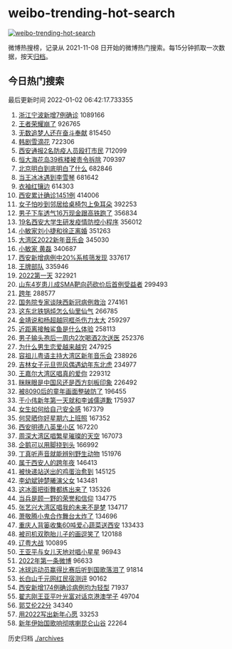 # weibo-trending-hot-search

[![weibo-trending-hot-search](https://github.com/ameizi/weibo-trending-hot-search/actions/workflows/ci.yml/badge.svg)](https://github.com/ameizi/weibo-trending-hot-search/actions/workflows/ci.yml)

微博热搜榜，记录从 2021-11-08 日开始的微博热门搜索。每15分钟抓取一次数据，按天[归档](./archives)。

## 今日热门搜索

<!-- BEGIN --> 
最后更新时间 2022-01-02 06:42:17.733355 
1. [浙江宁波新增7例确诊](https://s.weibo.com/weibo?q=%23%E6%B5%99%E6%B1%9F%E5%AE%81%E6%B3%A2%E6%96%B0%E5%A2%9E7%E4%BE%8B%E7%A1%AE%E8%AF%8A%23&Refer=top) 1089166
1. [王者荣耀崩了](https://s.weibo.com/weibo?q=%23%E7%8E%8B%E8%80%85%E8%8D%A3%E8%80%80%E5%B4%A9%E4%BA%86%23&Refer=top) 926765
1. [无数追梦人还在奋斗奉献](https://s.weibo.com/weibo?q=%23%E6%97%A0%E6%95%B0%E8%BF%BD%E6%A2%A6%E4%BA%BA%E8%BF%98%E5%9C%A8%E5%A5%8B%E6%96%97%E5%A5%89%E7%8C%AE%23&Refer=top) 815450
1. [韩剧雪滴花](https://s.weibo.com/weibo?q=%E9%9F%A9%E5%89%A7%E9%9B%AA%E6%BB%B4%E8%8A%B1&Refer=top) 722306
1. [西安通报2名防疫人员殴打市民](https://s.weibo.com/weibo?q=%23%E8%A5%BF%E5%AE%89%E9%80%9A%E6%8A%A52%E5%90%8D%E9%98%B2%E7%96%AB%E4%BA%BA%E5%91%98%E6%AE%B4%E6%89%93%E5%B8%82%E6%B0%91%23&Refer=top) 712099
1. [恒大海花岛39栋楼被责令拆除](https://s.weibo.com/weibo?q=%E6%81%92%E5%A4%A7%E6%B5%B7%E8%8A%B1%E5%B2%9B39%E6%A0%8B%E6%A5%BC%E8%A2%AB%E8%B4%A3%E4%BB%A4%E6%8B%86%E9%99%A4&Refer=top) 709397
1. [北京明白到底明白了什么](https://s.weibo.com/weibo?q=%23%E5%8C%97%E4%BA%AC%E6%98%8E%E7%99%BD%E5%88%B0%E5%BA%95%E6%98%8E%E7%99%BD%E4%BA%86%E4%BB%80%E4%B9%88%23&Refer=top) 682846
1. [当王冰冰遇到李雪琴](https://s.weibo.com/weibo?q=%23%E5%BD%93%E7%8E%8B%E5%86%B0%E5%86%B0%E9%81%87%E5%88%B0%E6%9D%8E%E9%9B%AA%E7%90%B4%23&Refer=top) 681642
1. [衣袖红镶边](https://s.weibo.com/weibo?q=%E8%A1%A3%E8%A2%96%E7%BA%A2%E9%95%B6%E8%BE%B9&Refer=top) 614303
1. [西安累计确诊1451例](https://s.weibo.com/weibo?q=%23%E8%A5%BF%E5%AE%89%E7%B4%AF%E8%AE%A1%E7%A1%AE%E8%AF%8A1451%E4%BE%8B%23&Refer=top) 414006
1. [女子怕吵到邻居给桌椅包上兔耳朵](https://s.weibo.com/weibo?q=%23%E5%A5%B3%E5%AD%90%E6%80%95%E5%90%B5%E5%88%B0%E9%82%BB%E5%B1%85%E7%BB%99%E6%A1%8C%E6%A4%85%E5%8C%85%E4%B8%8A%E5%85%94%E8%80%B3%E6%9C%B5%23&Refer=top) 392253
1. [男子下车透气16万现金跟高铁跑了](https://s.weibo.com/weibo?q=%23%E7%94%B7%E5%AD%90%E4%B8%8B%E8%BD%A6%E9%80%8F%E6%B0%9416%E4%B8%87%E7%8E%B0%E9%87%91%E8%B7%9F%E9%AB%98%E9%93%81%E8%B7%91%E4%BA%86%23&Refer=top) 356834
1. [19名西安大学生研发疫情防控小程序](https://s.weibo.com/weibo?q=%2319%E5%90%8D%E8%A5%BF%E5%AE%89%E5%A4%A7%E5%AD%A6%E7%94%9F%E7%A0%94%E5%8F%91%E7%96%AB%E6%83%85%E9%98%B2%E6%8E%A7%E5%B0%8F%E7%A8%8B%E5%BA%8F%23&Refer=top) 356012
1. [小敏家刘小捷和徐正离婚](https://s.weibo.com/weibo?q=%23%E5%B0%8F%E6%95%8F%E5%AE%B6%E5%88%98%E5%B0%8F%E6%8D%B7%E5%92%8C%E5%BE%90%E6%AD%A3%E7%A6%BB%E5%A9%9A%23&Refer=top) 351263
1. [大湾区2022新年音乐会](https://s.weibo.com/weibo?q=%E5%A4%A7%E6%B9%BE%E5%8C%BA2022%E6%96%B0%E5%B9%B4%E9%9F%B3%E4%B9%90%E4%BC%9A&Refer=top) 345030
1. [小敏家 黄磊](https://s.weibo.com/weibo?q=%E5%B0%8F%E6%95%8F%E5%AE%B6%20%E9%BB%84%E7%A3%8A&Refer=top) 340687
1. [西安新增病例中20%系核筛发现](https://s.weibo.com/weibo?q=%23%E8%A5%BF%E5%AE%89%E6%96%B0%E5%A2%9E%E7%97%85%E4%BE%8B%E4%B8%AD20%25%E7%B3%BB%E6%A0%B8%E7%AD%9B%E5%8F%91%E7%8E%B0%23&Refer=top) 337617
1. [王牌部队](https://s.weibo.com/weibo?q=%E7%8E%8B%E7%89%8C%E9%83%A8%E9%98%9F&Refer=top) 335946
1. [2022第一天](https://s.weibo.com/weibo?q=%232022%E7%AC%AC%E4%B8%80%E5%A4%A9%23&Refer=top) 322921
1. [山东4岁患儿成SMA靶向药砍价后首例受益者](https://s.weibo.com/weibo?q=%23%E5%B1%B1%E4%B8%9C4%E5%B2%81%E6%82%A3%E5%84%BF%E6%88%90SMA%E9%9D%B6%E5%90%91%E8%8D%AF%E7%A0%8D%E4%BB%B7%E5%90%8E%E9%A6%96%E4%BE%8B%E5%8F%97%E7%9B%8A%E8%80%85%23&Refer=top) 299493
1. [跨年](https://s.weibo.com/weibo?q=%E8%B7%A8%E5%B9%B4&Refer=top) 288577
1. [国务院专家谈陕西新冠病例救治](https://s.weibo.com/weibo?q=%23%E5%9B%BD%E5%8A%A1%E9%99%A2%E4%B8%93%E5%AE%B6%E8%B0%88%E9%99%95%E8%A5%BF%E6%96%B0%E5%86%A0%E7%97%85%E4%BE%8B%E6%95%91%E6%B2%BB%23&Refer=top) 274161
1. [这东北铁锅炖怎么仙里仙气](https://s.weibo.com/weibo?q=%23%E8%BF%99%E4%B8%9C%E5%8C%97%E9%93%81%E9%94%85%E7%82%96%E6%80%8E%E4%B9%88%E4%BB%99%E9%87%8C%E4%BB%99%E6%B0%94%23&Refer=top) 266785
1. [金靖说和杨超越同框杀伤力太大](https://s.weibo.com/weibo?q=%23%E9%87%91%E9%9D%96%E8%AF%B4%E5%92%8C%E6%9D%A8%E8%B6%85%E8%B6%8A%E5%90%8C%E6%A1%86%E6%9D%80%E4%BC%A4%E5%8A%9B%E5%A4%AA%E5%A4%A7%23&Refer=top) 259297
1. [近距离接触鲨鱼是什么体验](https://s.weibo.com/weibo?q=%23%E8%BF%91%E8%B7%9D%E7%A6%BB%E6%8E%A5%E8%A7%A6%E9%B2%A8%E9%B1%BC%E6%98%AF%E4%BB%80%E4%B9%88%E4%BD%93%E9%AA%8C%23&Refer=top) 258113
1. [男子输头孢后一周内2次喝酒2次送医](https://s.weibo.com/weibo?q=%23%E7%94%B7%E5%AD%90%E8%BE%93%E5%A4%B4%E5%AD%A2%E5%90%8E%E4%B8%80%E5%91%A8%E5%86%852%E6%AC%A1%E5%96%9D%E9%85%922%E6%AC%A1%E9%80%81%E5%8C%BB%23&Refer=top) 252376
1. [为什么男生恋爱越来越穷](https://s.weibo.com/weibo?q=%23%E4%B8%BA%E4%BB%80%E4%B9%88%E7%94%B7%E7%94%9F%E6%81%8B%E7%88%B1%E8%B6%8A%E6%9D%A5%E8%B6%8A%E7%A9%B7%23&Refer=top) 247925
1. [容祖儿粤语主持大湾区新年音乐会](https://s.weibo.com/weibo?q=%23%E5%AE%B9%E7%A5%96%E5%84%BF%E7%B2%A4%E8%AF%AD%E4%B8%BB%E6%8C%81%E5%A4%A7%E6%B9%BE%E5%8C%BA%E6%96%B0%E5%B9%B4%E9%9F%B3%E4%B9%90%E4%BC%9A%23&Refer=top) 238926
1. [吉林女子元旦兜风偶遇幼年东北虎](https://s.weibo.com/weibo?q=%23%E5%90%89%E6%9E%97%E5%A5%B3%E5%AD%90%E5%85%83%E6%97%A6%E5%85%9C%E9%A3%8E%E5%81%B6%E9%81%87%E5%B9%BC%E5%B9%B4%E4%B8%9C%E5%8C%97%E8%99%8E%23&Refer=top) 234977
1. [王嘉尔大湾区唱真的爱你](https://s.weibo.com/weibo?q=%23%E7%8E%8B%E5%98%89%E5%B0%94%E5%A4%A7%E6%B9%BE%E5%8C%BA%E5%94%B1%E7%9C%9F%E7%9A%84%E7%88%B1%E4%BD%A0%23&Refer=top) 229312
1. [眯眯眼是中国风还是西方刻板印象](https://s.weibo.com/weibo?q=%23%E7%9C%AF%E7%9C%AF%E7%9C%BC%E6%98%AF%E4%B8%AD%E5%9B%BD%E9%A3%8E%E8%BF%98%E6%98%AF%E8%A5%BF%E6%96%B9%E5%88%BB%E6%9D%BF%E5%8D%B0%E8%B1%A1%23&Refer=top) 226492
1. [被8090后的童年画面整破防了](https://s.weibo.com/weibo?q=%23%E8%A2%AB8090%E5%90%8E%E7%9A%84%E7%AB%A5%E5%B9%B4%E7%94%BB%E9%9D%A2%E6%95%B4%E7%A0%B4%E9%98%B2%E4%BA%86%23&Refer=top) 196455
1. [于小伟新年第一天就和李诚儒道歉](https://s.weibo.com/weibo?q=%23%E4%BA%8E%E5%B0%8F%E4%BC%9F%E6%96%B0%E5%B9%B4%E7%AC%AC%E4%B8%80%E5%A4%A9%E5%B0%B1%E5%92%8C%E6%9D%8E%E8%AF%9A%E5%84%92%E9%81%93%E6%AD%89%23&Refer=top) 175937
1. [女生如何给自己安全感](https://s.weibo.com/weibo?q=%23%E5%A5%B3%E7%94%9F%E5%A6%82%E4%BD%95%E7%BB%99%E8%87%AA%E5%B7%B1%E5%AE%89%E5%85%A8%E6%84%9F%23&Refer=top) 167379
1. [何炅晒你好星期六上班照](https://s.weibo.com/weibo?q=%23%E4%BD%95%E7%82%85%E6%99%92%E4%BD%A0%E5%A5%BD%E6%98%9F%E6%9C%9F%E5%85%AD%E4%B8%8A%E7%8F%AD%E7%85%A7%23&Refer=top) 167352
1. [西安明德八英里小区](https://s.weibo.com/weibo?q=%E8%A5%BF%E5%AE%89%E6%98%8E%E5%BE%B7%E5%85%AB%E8%8B%B1%E9%87%8C%E5%B0%8F%E5%8C%BA&Refer=top) 167220
1. [周深大湾区唱繁星璀璨的天空](https://s.weibo.com/weibo?q=%E5%91%A8%E6%B7%B1%E5%A4%A7%E6%B9%BE%E5%8C%BA%E5%94%B1%E7%B9%81%E6%98%9F%E7%92%80%E7%92%A8%E7%9A%84%E5%A4%A9%E7%A9%BA&Refer=top) 167073
1. [企鹅可以用脚挠到头](https://s.weibo.com/weibo?q=%23%E4%BC%81%E9%B9%85%E5%8F%AF%E4%BB%A5%E7%94%A8%E8%84%9A%E6%8C%A0%E5%88%B0%E5%A4%B4%23&Refer=top) 166992
1. [丁真听声音就能辨别野生动物](https://s.weibo.com/weibo?q=%23%E4%B8%81%E7%9C%9F%E5%90%AC%E5%A3%B0%E9%9F%B3%E5%B0%B1%E8%83%BD%E8%BE%A8%E5%88%AB%E9%87%8E%E7%94%9F%E5%8A%A8%E7%89%A9%23&Refer=top) 151976
1. [属于西安人的跨年夜](https://s.weibo.com/weibo?q=%23%E5%B1%9E%E4%BA%8E%E8%A5%BF%E5%AE%89%E4%BA%BA%E7%9A%84%E8%B7%A8%E5%B9%B4%E5%A4%9C%23&Refer=top) 146413
1. [被快递站送出的鸡蛋治愈到](https://s.weibo.com/weibo?q=%23%E8%A2%AB%E5%BF%AB%E9%80%92%E7%AB%99%E9%80%81%E5%87%BA%E7%9A%84%E9%B8%A1%E8%9B%8B%E6%B2%BB%E6%84%88%E5%88%B0%23&Refer=top) 145125
1. [李幼斌钟楚曦演父女](https://s.weibo.com/weibo?q=%23%E6%9D%8E%E5%B9%BC%E6%96%8C%E9%92%9F%E6%A5%9A%E6%9B%A6%E6%BC%94%E7%88%B6%E5%A5%B3%23&Refer=top) 143481
1. [这冰面把街舞都练出来了](https://s.weibo.com/weibo?q=%23%E8%BF%99%E5%86%B0%E9%9D%A2%E6%8A%8A%E8%A1%97%E8%88%9E%E9%83%BD%E7%BB%83%E5%87%BA%E6%9D%A5%E4%BA%86%23&Refer=top) 135326
1. [当兵是顾一野的荣誉和信仰](https://s.weibo.com/weibo?q=%23%E5%BD%93%E5%85%B5%E6%98%AF%E9%A1%BE%E4%B8%80%E9%87%8E%E7%9A%84%E8%8D%A3%E8%AA%89%E5%92%8C%E4%BF%A1%E4%BB%B0%23&Refer=top) 134775
1. [张艺兴大湾区唱我的未来不是梦](https://s.weibo.com/weibo?q=%23%E5%BC%A0%E8%89%BA%E5%85%B4%E5%A4%A7%E6%B9%BE%E5%8C%BA%E5%94%B1%E6%88%91%E7%9A%84%E6%9C%AA%E6%9D%A5%E4%B8%8D%E6%98%AF%E6%A2%A6%23&Refer=top) 134717
1. [萧敬腾小鬼合作舞台太炸了](https://s.weibo.com/weibo?q=%23%E8%90%A7%E6%95%AC%E8%85%BE%E5%B0%8F%E9%AC%BC%E5%90%88%E4%BD%9C%E8%88%9E%E5%8F%B0%E5%A4%AA%E7%82%B8%E4%BA%86%23&Refer=top) 134696
1. [重庆人背篓收集60吨爱心蔬菜送西安](https://s.weibo.com/weibo?q=%23%E9%87%8D%E5%BA%86%E4%BA%BA%E8%83%8C%E7%AF%93%E6%94%B6%E9%9B%8660%E5%90%A8%E7%88%B1%E5%BF%83%E8%94%AC%E8%8F%9C%E9%80%81%E8%A5%BF%E5%AE%89%23&Refer=top) 133433
1. [被司机双胞胎儿子的画逗笑了](https://s.weibo.com/weibo?q=%23%E8%A2%AB%E5%8F%B8%E6%9C%BA%E5%8F%8C%E8%83%9E%E8%83%8E%E5%84%BF%E5%AD%90%E7%9A%84%E7%94%BB%E9%80%97%E7%AC%91%E4%BA%86%23&Refer=top) 120188
1. [辽粤大战](https://s.weibo.com/weibo?q=%23%E8%BE%BD%E7%B2%A4%E5%A4%A7%E6%88%98%23&Refer=top) 100895
1. [王亚平与女儿天地对唱小星星](https://s.weibo.com/weibo?q=%23%E7%8E%8B%E4%BA%9A%E5%B9%B3%E4%B8%8E%E5%A5%B3%E5%84%BF%E5%A4%A9%E5%9C%B0%E5%AF%B9%E5%94%B1%E5%B0%8F%E6%98%9F%E6%98%9F%23&Refer=top) 96943
1. [2022年第一条微博](https://s.weibo.com/weibo?q=%232022%E5%B9%B4%E7%AC%AC%E4%B8%80%E6%9D%A1%E5%BE%AE%E5%8D%9A%23&Refer=top) 96633
1. [冰球运动员赢得比赛后听到国歌落泪了](https://s.weibo.com/weibo?q=%23%E5%86%B0%E7%90%83%E8%BF%90%E5%8A%A8%E5%91%98%E8%B5%A2%E5%BE%97%E6%AF%94%E8%B5%9B%E5%90%8E%E5%90%AC%E5%88%B0%E5%9B%BD%E6%AD%8C%E8%90%BD%E6%B3%AA%E4%BA%86%23&Refer=top) 91814
1. [长白山千元网红民宿测评](https://s.weibo.com/weibo?q=%23%E9%95%BF%E7%99%BD%E5%B1%B1%E5%8D%83%E5%85%83%E7%BD%91%E7%BA%A2%E6%B0%91%E5%AE%BF%E6%B5%8B%E8%AF%84%23&Refer=top) 90162
1. [西安新增174例确诊病例均为轻型](https://s.weibo.com/weibo?q=%23%E8%A5%BF%E5%AE%89%E6%96%B0%E5%A2%9E174%E4%BE%8B%E7%A1%AE%E8%AF%8A%E7%97%85%E4%BE%8B%E5%9D%87%E4%B8%BA%E8%BD%BB%E5%9E%8B%23&Refer=top) 71937
1. [翟志刚王亚平叶光富对话京港澳学子](https://s.weibo.com/weibo?q=%23%E7%BF%9F%E5%BF%97%E5%88%9A%E7%8E%8B%E4%BA%9A%E5%B9%B3%E5%8F%B6%E5%85%89%E5%AF%8C%E5%AF%B9%E8%AF%9D%E4%BA%AC%E6%B8%AF%E6%BE%B3%E5%AD%A6%E5%AD%90%23&Refer=top) 49704
1. [郭艾伦22分](https://s.weibo.com/weibo?q=%23%E9%83%AD%E8%89%BE%E4%BC%A622%E5%88%86%23&Refer=top) 34340
1. [用2022写出新年心愿](https://s.weibo.com/weibo?q=%23%E7%94%A82022%E5%86%99%E5%87%BA%E6%96%B0%E5%B9%B4%E5%BF%83%E6%84%BF%23&Refer=top) 33253
1. [新年伊始国歌响彻喀喇昆仑山谷](https://s.weibo.com/weibo?q=%23%E6%96%B0%E5%B9%B4%E4%BC%8A%E5%A7%8B%E5%9B%BD%E6%AD%8C%E5%93%8D%E5%BD%BB%E5%96%80%E5%96%87%E6%98%86%E4%BB%91%E5%B1%B1%E8%B0%B7%23&Refer=top) 22264
<!-- END -->

历史归档 [./archives](./archives)

